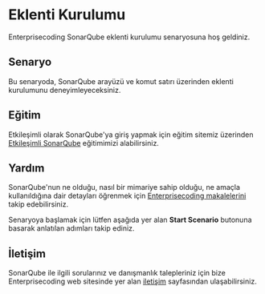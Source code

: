 
# Eklenti Kurulumu

Enterprisecoding SonarQube eklenti kurulumu senaryosuna hoş geldiniz.

## Senaryo

Bu senaryoda, SonarQube arayüzü ve komut satırı üzerinden eklenti kurulumunu deneyimleyeceksiniz.

## Eğitim

Etkileşimli olarak SonarQube'ya giriş yapmak için eğitim sitemiz üzerinden [Etkileşimli SonarQube](https://akademi.enterprisecoding.com/egitimler/it-yazilim/sonarqube-online-ve-sinif-egitimi/) eğitimimizi alabilirsiniz.

## Yardım

SonarQube'nun ne olduğu, nasıl bir mimariye sahip olduğu, ne amaçla kullanıldığına dair detayları öğrenmek için [Enterprisecoding makalelerini](http://www.enterprisecoding.com) takip edebilirsiniz.

Senaryoya başlamak için lütfen aşağıda yer alan **Start Scenario** butonuna basarak anlatılan adımları takip ediniz.

## İletişim

SonarQube ile ilgili sorularınız ve danışmanlık talepleriniz için bize Enterprisecoding web sitesinde yer alan [iletişim](https://enterprisecoding.com/iletisim/) sayfasından ulaşabilirsiniz.
